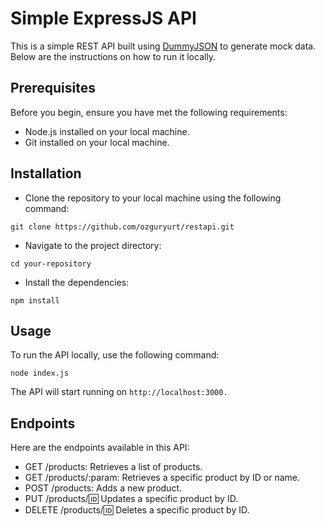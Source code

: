 # Simple ExpressJS API
This is a simple REST API built using [DummyJSON](https://dummyjson.com) to generate mock data. Below are the instructions on how to run it locally.

## Prerequisites
Before you begin, ensure you have met the following requirements:

- Node.js installed on your local machine.
- Git installed on your local machine.
## Installation
- Clone the repository to your local machine using the following command:
```
git clone https://github.com/ozguryurt/restapi.git
```
- Navigate to the project directory:
```
cd your-repository
```
- Install the dependencies:
```
npm install
```
## Usage
To run the API locally, use the following command:
```
node index.js
```
The API will start running on `http://localhost:3000.`

## Endpoints
Here are the endpoints available in this API:

- GET /products: Retrieves a list of products.
- GET /products/:param: Retrieves a specific product by ID or name.
- POST /products: Adds a new product.
- PUT /products/:id: Updates a specific product by ID.
- DELETE /products/:id: Deletes a specific product by ID.
